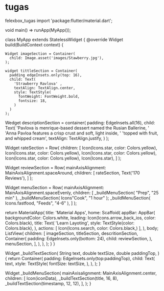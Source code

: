 # tugas
felexbox_tugas
import 'package:flutter/material.dart';

void main() => runApp(MyApp());

class MyApp extends StatelessWidget {
  @override
  Widget build(BuildContext context) {

    Widget imageSection = Container(
      child: Image.asset('images/Stawberry.jpg'),
    );

    widget tittleSection = Container(
      padding edgeInsets.only(top: 16),
      child: Text(
        'Strawberry Ravlova' ,
        textAlign: TextAlign.center,
        style: TextStyle(
          fontWeight: FontWeight.bold,
          fontsize: 18,
        )
      )
    );

  Wedget descriptionSection = container(
    padding: EdgeInsets.all(16),
    child: Text(
      'Pavlova is menrique-based dessert named the Rusian Ballerine, '
      'Anna Pavloa features a crisp crust and soft, light inside, '
      'topped with fruit, and whipped cream',
      textAlign: TextAlign.justify,
    )
  );

  Widget rateSection = Row(
    children: <widget>[
      Icon(Icons.star, color: Colors.yellow),
      Icon(Icons.star, color: Colors.yellow),
      Icon(Icons.star, color: Colors.yellow),
      Icon(Icons.star, color: Colors.yellow),
      Icon(Icons.star),
    ]
  );

  Widget reviewSection = Row(
    mainAxisAlignment: MainAxisAlignment.spaceAround,
    children: <widget>[
      rateSection,
      Text('170 Reviews'),
    ]
  );

  Widget menuSection = Row(
    mainAxisAlignment: MainAxisAlignment.spaceEvenly,
    children: <widget>[
      _buildMenuSection(
      "Prep",
      "25 min"
      ),
      _buildMenuSection(
        Icons"Cook",
        "1 hour"
      );
      _buildMenuSection(
        Icons.fastfood,
        "Feeds",
        "4-6"
      ),
    ]
  );

return MaterialApp(
  title: 'Material Apps',
  home: Scaffoid(
    appBar: AppBar(
      backgroundColor: Colors.white,
      leading: Icon(Icons.arrow_back_ios, color: Colors.black),
      title: Text(
        'Learn Layoting',
        style: TextStyle(color: Colors.black),
      ),
      actions: <Widget>[
        Icon(Icons.search, color: Colors.black,)
      ],
    ),
    body; ListView(
      children: [
        imageSection,
        titleSection,
        descritionSection,
        Container(
          padding: EdgeInsets.only(bottom: 24),
          child: reviewSection,
        ),
        menuSection,
      ],
    ),
  ),
);
  }
}

Widget _buildTextSection(
  String text,
  double textSize,
  double paddingTop,
) {
  return Container(
    padding: EdgeInsets.only(top:paddingTop),
    child: Text(
      text,
      xtyle: TextStyle(
        fontSize: textSize,
      ),
    ),
  );
}

Widget _buildMenuSection(
  mainAxisalignment: MainAxisAlignment.center,
  children: [
    Icon(iconData),
    _buildTextSection(title, 16, 8),
    _buildTextSection(timestamp, 12, 12),
  ],
);
}
